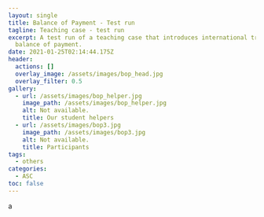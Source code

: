 ```yaml
---
layout: single
title: Balance of Payment - Test run
tagline: Teaching case - test run
excerpt: A test run of a teaching case that introduces international trade and
  balance of payment.
date: 2021-01-25T02:14:44.175Z
header:
  actions: []
  overlay_image: /assets/images/bop_head.jpg
  overlay_filter: 0.5
gallery:
  - url: /assets/images/bop_helper.jpg
    image_path: /assets/images/bop_helper.jpg
    alt: Not available.
    title: Our student helpers
  - url: /assets/images/bop3.jpg
    image_path: /assets/images/bop3.jpg
    alt: Not available.
    title: Participants
tags:
  - others
categories:
  - ASC
toc: false
---
```

a